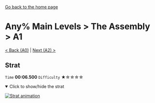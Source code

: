[Go back to the home page](https://github.com/Doublevil/scbspeedrun)

# Any% Main Levels > The Assembly > A1

[< Back (A0)](https://github.com/Doublevil/scbspeedrun/blob/main/levels/any_ml/A/A0.md) | [Next (A2) >](https://github.com/Doublevil/scbspeedrun/blob/main/levels/any_ml/A/A2.md)

## Strat

`Time` **00:06.500** `Difficulty` ★☆☆☆☆
<details open>
  <summary>Click to show/hide the strat</summary>

  [![Strat animation](https://github.com/Doublevil/scbspeedrun/blob/main/media/levels/A/A1_Strat.webp)](https://github.com/Doublevil/scbspeedrun/blob/main/media/levels/A/A1_Strat.mp4?raw=true)
</details>
